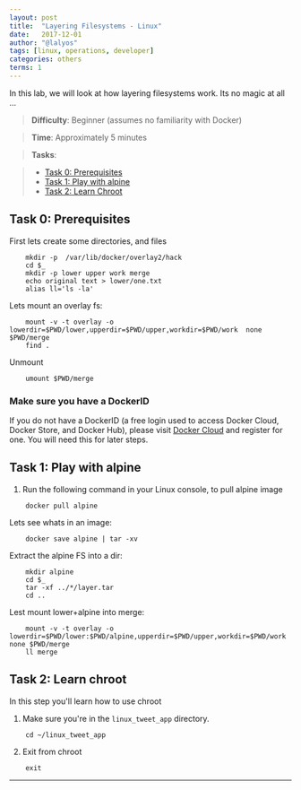 ```yaml
---
layout: post
title:  "Layering Filesystems - Linux"
date:   2017-12-01
author: "@lalyos"
tags: [linux, operations, developer]
categories: others
terms: 1
---
```


In this lab, we will look at how layering filesystems work. Its no magic at all ... 

> **Difficulty**: Beginner (assumes no familiarity with Docker)

> **Time**: Approximately 5 minutes

> **Tasks**:
>

> * [Task 0: Prerequisites](#Task_0)
> * [Task 1: Play with alpine](#Task_1)
> * [Task 2: Learn Chroot](#Task_2)

## <a name="task0"></a>Task 0: Prerequisites

First lets create some directories, and files
```.term1
    mkdir -p  /var/lib/docker/overlay2/hack
    cd $_
    mkdir -p lower upper work merge
    echo original text > lower/one.txt
    alias ll='ls -la'
```

Lets mount an overlay fs:
```.term1
    mount -v -t overlay -o lowerdir=$PWD/lower,upperdir=$PWD/upper,workdir=$PWD/work  none $PWD/merge
    find .
```

Unmount
```.term1
    umount $PWD/merge
````


### Make sure you have a DockerID

If you do not have a DockerID (a free login used to access Docker Cloud, Docker Store, and Docker Hub), please visit [Docker Cloud](https://cloud.docker.com) and register for one. You will need this for later steps.

## <a name="Task_1"></a>Task 1: Play with alpine

1. Run the following command in your Linux console, to pull alpine image

```.term1
    docker pull alpine
```

Lets see whats in an image:
```.term1
    docker save alpine | tar -xv
```

Extract the alpine FS into a dir:

```.term1
    mkdir alpine
    cd $_
    tar -xf ../*/layer.tar
    cd ..
```

Lest mount lower+alpine into merge:

```.term1
    mount -v -t overlay -o lowerdir=$PWD/lower:$PWD/alpine,upperdir=$PWD/upper,workdir=$PWD/work  none $PWD/merge
    ll merge
```
## <a name="Task_2"></a>Task 2: Learn chroot

In this step you'll learn how to use chroot


1. Make sure you're in the `linux_tweet_app` directory.

```.term1
    cd ~/linux_tweet_app
```

2. Exit from chroot

```.term1
    exit
````


---
